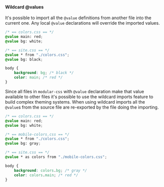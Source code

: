 #### Wildcard @values

It's possible to import all the `@value` definitions from another file into the current one. Any local `@value` declarations will override the imported values.

```css
/* == colors.css == */
@value main: red;
@value bg: white;

/* == site.css == */
@value * from "./colors.css";
@value bg: black;

body {
    background: bg; /* black */
    color: main; /* red */
}
```

Since all files in `modular-css` with `@value` declaration make that value available to other files it's possible to use the wildcard imports feature to build complex theming systems. When using wildcard imports all the `@value`s from the source file are re-exported by the file doing the importing.

```css
/* == colors.css == */
@value main: red;
@value bg: white;

/* == mobile-colors.css == */
@value * from "./colors.css";
@value bg: gray;

/* == site.css == */
@value * as colors from "./mobile-colors.css";

body {
    background: colors.bg; /* gray */
    color: colors.main; /* red */
}
```
